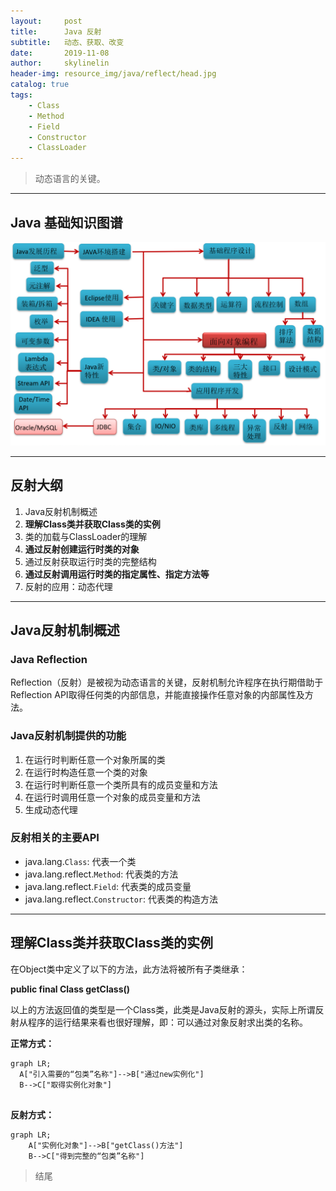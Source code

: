 ```yaml
---
layout:     post
title:      Java 反射
subtitle:   动态、获取、改变
date:       2019-11-08
author:     skylinelin
header-img: resource_img/java/reflect/head.jpg
catalog: true
tags:
    - Class
    - Method
    - Field
    - Constructor
    - ClassLoader
---
```


> 动态语言的关键。

---

## Java 基础知识图谱

![Java图谱](/resource_img/java/reflect/java.png)



---

## 反射大纲

1. Java反射机制概述
2. **理解Class类并获取Class类的实例**
3. 类的加载与ClassLoader的理解
4. **通过反射创建运行时类的对象**
5. 通过反射获取运行时类的完整结构
6. **通过反射调用运行时类的指定属性、指定方法等**
7. 反射的应用：动态代理



---

## Java反射机制概述

### Java Reflection

Reflection（反射）是被视为动态语言的关键，反射机制允许程序在执行期借助于Reflection API取得任何类的内部信息，并能直接操作任意对象的内部属性及方法。

### Java反射机制提供的功能

1. 在运行时判断任意一个对象所属的类
2. 在运行时构造任意一个类的对象
3. 在运行时判断任意一个类所具有的成员变量和方法
4. 在运行时调用任意一个对象的成员变量和方法
5. 生成动态代理

### 反射相关的主要API

- java.lang.`Class`: 代表一个类
- java.lang.reflect.`Method`: 代表类的方法
- java.lang.reflect.`Field`: 代表类的成员变量
- java.lang.reflect.`Constructor`: 代表类的构造方法



---

## 理解Class类并获取Class类的实例

在Object类中定义了以下的方法，此方法将被所有子类继承：

**public final Class getClass()**

以上的方法返回值的类型是一个Class类，此类是Java反射的源头，实际上所谓反射从程序的运行结果来看也很好理解，即：可以通过对象反射求出类的名称。

**正常方式：**

```mermaid
graph LR;
  A["引入需要的“包类”名称"]-->B["通过new实例化"]
  B-->C["取得实例化对象"]


```

**反射方式：**

```mermaid
graph LR;
	A["实例化对象"]-->B["getClass()方法"]
	B-->C["得到完整的“包类”名称"]

```



> 结尾

